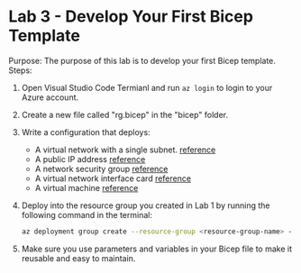 # Lab 3 - Develop Your First Bicep Template
Purpose: The purpose of this lab is to develop your first Bicep template.
Steps:
1. Open Visual Studio Code Termianl and run ```az login``` to login to your Azure account.
2. Create a new file called "rg.bicep" in the "bicep" folder.
3. Write a configuration that deploys:
    - A virtual network with a single subnet. [reference](https://learn.microsoft.com/en-us/azure/templates/microsoft.network/virtualnetworks?pivots=deployment-language-bicep)
    - A public IP address [reference](https://learn.microsoft.com/en-us/azure/templates/microsoft.network/publicipaddresses?pivots=deployment-language-bicep)
    - A network security group [reference](https://learn.microsoft.com/en-us/azure/templates/microsoft.network/networksecuritygroups?pivots=deployment-language-bicep)
    - A virtual network interface card [reference](https://learn.microsoft.com/en-us/azure/templates/microsoft.network/networkinterfaces?pivots=deployment-language-bicep)
    - A virtual machine [reference](https://learn.microsoft.com/en-us/azure/templates/microsoft.compute/virtualmachines?pivots=deployment-language-bicep)

4. Deploy into the resource group you created in Lab 1 by running the following command in the terminal:
    ```bash
    az deployment group create --resource-group <resource-group-name> --template-file rg.bicep
    ```
5. Make sure you use parameters and variables in your Bicep file to make it reusable and easy to maintain.